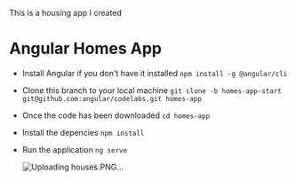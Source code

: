 This is a housing app I created 

# Angular Homes App
- Install Angular if you don't have it installed
  `npm install -g @angular/cli`

- Clone this branch to your local machine
  `git clone -b homes-app-start git@github.com:angular/codelabs.git homes-app`

- Once the code has been downloaded
  `cd homes-app`

- Install the depencies
  `npm install` 

- Run the application 
  `ng serve`

  ![Uploading houses.PNG…]()
